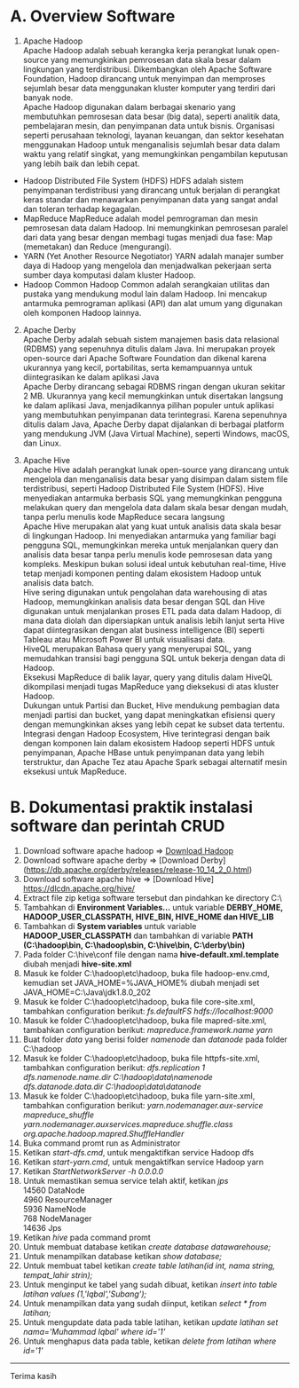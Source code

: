 # A. Overview Software
1. Apache Hadoop <br>
Apache Hadoop adalah sebuah kerangka kerja perangkat lunak open-source yang memungkinkan pemrosesan data skala besar dalam lingkungan yang terdistribusi.  Dikembangkan oleh Apache Software Foundation, Hadoop dirancang untuk menyimpan dan memproses sejumlah besar data menggunakan kluster komputer yang terdiri dari banyak node. <br>
Apache Hadoop digunakan dalam berbagai skenario yang membutuhkan pemrosesan data besar (big data), seperti analitik data, pembelajaran mesin, dan penyimpanan data untuk bisnis. Organisasi seperti perusahaan teknologi, layanan keuangan, dan sektor kesehatan menggunakan Hadoop untuk menganalisis sejumlah besar data dalam waktu yang relatif singkat, yang memungkinkan pengambilan keputusan yang lebih baik dan lebih cepat.

* Hadoop Distributed File System (HDFS)
HDFS adalah sistem penyimpanan terdistribusi yang dirancang untuk berjalan di perangkat keras standar dan menawarkan penyimpanan data yang sangat andal dan toleran terhadap kegagalan.
* MapReduce
MapReduce adalah model pemrograman dan mesin pemrosesan data dalam Hadoop. Ini memungkinkan pemrosesan paralel dari data yang besar dengan membagi tugas menjadi dua fase: Map (memetakan) dan Reduce (mengurangi).
* YARN (Yet Another Resource Negotiator)
YARN adalah manajer sumber daya di Hadoop yang mengelola dan menjadwalkan pekerjaan serta sumber daya komputasi dalam kluster Hadoop.
* Hadoop Common
Hadoop Common adalah serangkaian utilitas dan pustaka yang mendukung modul lain dalam Hadoop. Ini mencakup antarmuka pemrograman aplikasi (API) dan alat umum yang digunakan oleh komponen Hadoop lainnya.


2. Apache Derby <br>
Apache Derby adalah sebuah sistem manajemen basis data relasional (RDBMS) yang sepenuhnya ditulis dalam Java. Ini merupakan proyek open-source dari Apache Software Foundation dan dikenal karena ukurannya yang kecil, portabilitas, serta kemampuannya untuk diintegrasikan ke dalam aplikasi Java <br>
Apache Derby dirancang sebagai RDBMS ringan dengan ukuran sekitar 2 MB. Ukurannya yang kecil memungkinkan untuk disertakan langsung ke dalam aplikasi Java, menjadikannya pilihan populer untuk aplikasi yang membutuhkan penyimpanan data terintegrasi. Karena sepenuhnya ditulis dalam Java, Apache Derby dapat dijalankan di berbagai platform yang mendukung JVM (Java Virtual Machine), seperti Windows, macOS, dan Linux.

3. Apache Hive <br>
Apache Hive adalah perangkat lunak open-source yang dirancang untuk mengelola dan menganalisis data besar yang disimpan dalam sistem file terdistribusi, seperti Hadoop Distributed File System (HDFS). Hive menyediakan antarmuka berbasis SQL yang memungkinkan pengguna melakukan query dan mengelola data dalam skala besar dengan mudah, tanpa perlu menulis kode MapReduce secara langsung <br>
Apache Hive merupakan alat yang kuat untuk analisis data skala besar di lingkungan Hadoop. Ini menyediakan antarmuka yang familiar bagi pengguna SQL, memungkinkan mereka untuk menjalankan query dan analisis data besar tanpa perlu menulis kode pemrosesan data yang kompleks. Meskipun bukan solusi ideal untuk kebutuhan real-time, Hive tetap menjadi komponen penting dalam ekosistem Hadoop untuk analisis data batch. <br>
Hive sering digunakan untuk pengolahan data warehousing di atas Hadoop, memungkinkan analisis data besar dengan SQL dan Hive digunakan untuk menjalankan proses ETL pada data dalam Hadoop, di mana data diolah dan dipersiapkan untuk analisis lebih lanjut serta Hive dapat diintegrasikan dengan alat business intelligence (BI) seperti Tableau atau Microsoft Power BI untuk visualisasi data. <br>
HiveQL merupakan Bahasa query yang menyerupai SQL, yang memudahkan transisi bagi pengguna SQL untuk bekerja dengan data di Hadoop. <br>
Eksekusi MapReduce di balik layar, query yang ditulis dalam HiveQL dikompilasi menjadi tugas MapReduce yang dieksekusi di atas kluster Hadoop. <br>
Dukungan untuk Partisi dan Bucket, Hive mendukung pembagian data menjadi partisi dan bucket, yang dapat meningkatkan efisiensi query dengan memungkinkan akses yang lebih cepat ke subset data tertentu. <br>
Integrasi dengan Hadoop Ecosystem, Hive terintegrasi dengan baik dengan komponen lain dalam ekosistem Hadoop seperti HDFS untuk penyimpanan, Apache HBase untuk penyimpanan data yang lebih terstruktur, dan Apache Tez atau Apache Spark sebagai alternatif mesin eksekusi untuk MapReduce.<br>


# B. Dokumentasi praktik instalasi software dan perintah CRUD
1. Download software apache hadoop => [Download Hadoop](https://hadoop.apache.org/release/2.7.0.html)
2. Download software apache derby => [Download Derby] (https://db.apache.org/derby/releases/release-10_14_2_0.html)
3. Download software apache hive => [Download Hive] https://dlcdn.apache.org/hive/
4. Extract file zip ketiga software tersebut dan pindahkan ke directory C:\
5. Tambahkan di **Environment Variables…** untuk variable **DERBY_HOME, HADOOP_USER_CLASSPATH, HIVE_BIN, HIVE_HOME dan HIVE_LIB**
6. Tambahkan di **System variables** untuk variable **HADOOP_USER_CLASSPATH** dan tambahkan di variable **PATH (C:\hadoop\bin, C:\hadoop\sbin, C:\hive\bin, C:\derby\bin)**
7. Pada folder C:\hive\conf file dengan nama **hive-default.xml.template** diubah menjadi **hive-site.xml**
8. Masuk ke folder C:\hadoop\etc\hadoop, buka file hadoop-env.cmd, kemudian set JAVA_HOME=%JAVA_HOME% diubah menjadi set JAVA_HOME=C:\Java\jdk1.8.0_202
9. Masuk ke folder C:\hadoop\etc\hadoop, buka file core-site.xml, tambahkan configuration berikut:
*<configuration>*
*<property>*
*<name>fs.defaultFS</name>*
*<value>hdfs://localhost:9000</value>*
*</property>*
*</configuration>*
10. Masuk ke folder C:\hadoop\etc\hadoop, buka file mapred-site.xml, tambahkan configuration berikut:
*<configuration>*
*<property>*
*<name>mapreduce.framework.name</name>*
*<value>yarn</value>*
*</property>*
*</configuration>*
11. Buat folder *data* yang berisi folder *namenode* dan *datanode* pada folder C:\hadoop
12. Masuk ke folder C:\hadoop\etc\hadoop, buka file httpfs-site.xml, tambahkan configuration berikut:
*<configuration>*
*<property>*
*<name>dfs.replication</name>*
*<value>1</value>*
*</property>*
*<property>*
*<name>dfs.namenode.name.dir</name>*
*<value>C:\hadoop\data\namenode</value>*
*</property>*
*<property>*
*<name>dfs.datanode.data.dir</name>*
*<value>C:\hadoop\data\datanode</value>*
*</property>*
*</configuration>*
13. Masuk ke folder C:\hadoop\etc\hadoop, buka file yarn-site.xml, tambahkan configuration berikut:
*<configuration>*
*<property>*
*<name>yarn.nodemanager.aux-service</name>*
*<value>mapreduce_shuffle</value>*
*</property>*
*<property>*
*<name>yarn.nodemanager.auxservices.mapreduce.shuffle.class</name>*
*<value>org.apache.hadoop.mapred.ShuffleHandler</value>*
*</property>*
*</configuration>*
14. Buka command promt run as Administrator
15. Ketikan *start-dfs.cmd*, untuk mengaktifkan service Hadoop dfs
16. Ketikan *start-yarn.cmd*, untuk mengaktifkan service Hadoop yarn
17. Ketikan *StartNetworkServer -h 0.0.0.0*
18. Untuk memastikan semua service telah aktif, ketikan *jps* <br>
14560 DataNode<br>
4960 ResourceManager<br>
5936 NameNode<br>
768 NodeManager<br>
14636 Jps<br>
19. Ketikan *hive* pada command promt
20. Untuk membuat database ketikan *create database datawarehouse;*
21. Untuk menampilkan database ketikan *show database;*
22. Untuk membuat tabel ketikan *create table latihan(id int, nama string, tempat_lahir strin);*
23. Untuk menginput ke tabel yang sudah dibuat, ketikan *insert into table latihan values (1,'Iqbal','Subang');*
24. Untuk menampilkan data yang sudah diinput, ketikan *select * from latihan;*
25. Untuk mengupdate data pada table latihan, ketikan *update latihan set nama='Muhammad Iqbal' where id='1'*
26. Untuk menghapus data pada table, ketikan *delete from latihan where id='1'*

-------------------
Terima kasih



 
